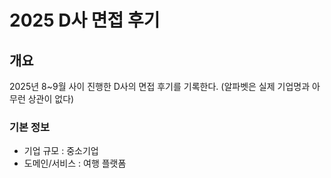 # 2025 D사 면접 후기

## 개요

2025년 8~9월 사이 진행한 D사의 면접 후기를 기록한다. (알파벳은 실제 기업명과 아무런 상관이 없다)

### 기본 정보

- 기업 규모 : 중소기업
- 도메인/서비스 : 여행 플랫폼
